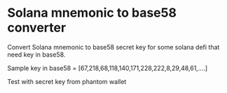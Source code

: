 # Solana mnemonic to base58 converter

Convert Solana mnemonic to base58 secret key for some solana defi that need key in base58.

Sample key in base58 = [67,218,68,118,140,171,228,222,8,29,48,61,....]

Test with secret key from phantom wallet
